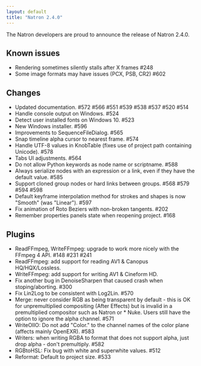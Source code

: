```yaml
---
layout: default
title: "Natron 2.4.0"
---
```


The Natron developers are proud to announce the release of Natron 2.4.0.

## Known issues

* Rendering sometimes silently stalls after X frames #248
* Some image formats may have issues (PCX, PSB, CR2) #602

## Changes

* Updated documentation. #572 #566 #551 #539 #538 #537 #520 #514
* Handle console output on Windows. #524
* Detect user installed fonts on Windows 10. #523
* New Windows installer. #596
* Improvements to SequenceFileDialog. #565
* Snap timeline alpha cursor to nearest frame. #574
* Handle UTF-8 values in KnobTable (fixes use of project path containing Unicode). #578
* Tabs UI adjustments. #564
* Do not allow Python keywords as node name or scriptname. #588
* Always serialize nodes with an expression or a link, even if they have the default value. #585
* Support cloned group nodes or hard links between groups. #568 #579 #594 #598
* Default keyframe interpolation method for strokes and shapes is now "Smooth" (was "Linear"). #597
* Fix animation of Roto Beziers with non-broken tangents. #202
* Remember properties panels state when reopening project. #168

## Plugins

* ReadFFmpeg, WriteFFmpeg: upgrade to work more nicely with the FFmpeg 4 API. #148 #231 #241
* ReadFFmpeg: add support for reading AV1 & Canopus HQ/HQX/Lossless.
* WriteFFmpeg: add support for writing AV1 & Cineform HD.
* Fix another bug in DenoiseSharpen that caused crash when stoping/aborting. #300
* Fix Lin2Log to be consistent with Log2Lin. #570
* Merge: never consider RGB as being transparent by default - this is OK for unpremultiplied compositing (After Effects) but is invalid in a premultiplied compositor such as Natron or * Nuke. Users still have the option to ignore the alpha channel. #571
* WriteOIIO: Do not add "Color." to the channel names of the color plane (affects mainly OpenEXR). #583
* Writers: when writing RGBA to format that does not support alpha, just drop alpha - don't premultiply. #582
* RGBtoHSL: Fix bug with white and superwhite values. #512
* Reformat: Default to project size. #533
